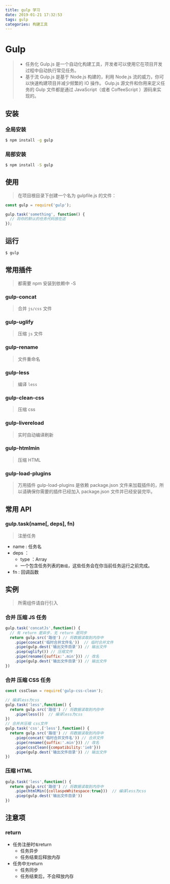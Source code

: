 ```yaml
---
title: gulp 学习
date: 2019-01-21 17:32:53
tags: gulp
categories: 构建工具
---
```

# Gulp
> * 任务化
  Gulp.js 是一个自动化构建工具，开发者可以使用它在项目开发过程中自动执行常见任务。
> * 基于流
  Gulp.js 是基于 Node.js 构建的，利用 Node.js 流的威力，你可以快速构建项目并减少频繁的 IO 操作。
  Gulp.js 源文件和你用来定义任务的 Gulp 文件都是通过 JavaScript（或者 CoffeeScript ）源码来实现的。

## 安装  

### 全局安装
```bash
$ npm install -g gulp
```

### 局部安装
```bash
$ npm install -S gulp
```

## 使用
> 在项目根目录下创建一个名为 gulpfile.js 的文件：
```javascript
const gulp = require('gulp');

gulp.task('something', function() {
  // 将你的默认的任务代码放在这
});
```

## 运行
```bash
$ gulp
```

## 常用插件
> 都需要 npm 安装到依赖中 -S
### gulp-concat
> 合并 `js/css` 文件
### gulp-uglify
> 压缩 `js` 文件
### gulp-rename
> 文件重命名 
### gulp-less
>  编译 `less`
### gulp-clean-css 
> 压缩 css
### gulp-livereload
> 实时自动编译刷新
### gulp-htmlmin
> 压缩 HTML
### gulp-load-plugins
> 万用插件
> gulp-load-plugins 是依赖 package.json 文件来加载插件的，所以请确保你需要的插件已经加入 package.json 文件并已经安装完毕。

## 常用 API
### gulp.task(name[, deps], fn)
> 注册任务 
- name : 任务名
- deps ：
  - type ：Array
  - 一个包含任务列表的`数组`，这些任务会在你当前任务运行之前完成。
- fn : 回调函数


## 实例  
> 所需组件请自行引入
### 合并 压缩 JS 任务
```javascript
gulp.task('concatJs',function() {
  // 有 return 是异步，无 return 是同步
  return gulp.src('路径') // 将数据读取到内存中
    .pipe(concat('临时合并文件名'))  // 临时合并文件
    .pipe(gulp.dest('输出文件目录')) // 输出文件
    .piep(uglify()) // 压缩文件
    .pipe(rename({suffix:'.min'})) // 改名
    .pipe(gulp.dest('输出文件目录')) // 输出文件
})
```
### 合并 压缩 CSS 任务
```javascript
const cssClean = require('gulp-css-clean');

// 编译less为css
gulp.task('less',function() {
  return gulp.src('路径') // 将数据读取到内存中
    .pipe(less())  // 编译less为css
})
// 合并并压缩 css文件
gulp.task('css',['less'],function() {
  return gulp.src('路径') // 将数据读取到内存中
    .piep(concat('临时合并文件名')) // 合并文件
    .pipe(rename({suffix:'.min'})) // 改名
    .pipe(cssClean({compatibility:'ie8'}))
    .pipe(gulp.dest('输出文件目录')) // 输出文件
})
```
### 压缩 HTML
```javascript
gulp.task('less',function() {
  return gulp.src('路径') // 将数据读取到内存中
    .pipe(htmlMin({collaspeWhitespace:true}))  // 编译less为css
    .piep(gulp.dest('输出文件目录'))
})
```

## 注意项
### return
- 任务注册时`有`return
  - 任务异步
  - 任务结束后释放内存
- 任务中`无`return
  - 任务同步
  - 任务结束后，不会释放内存

